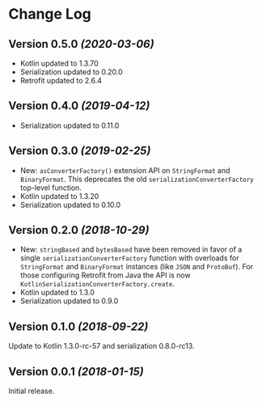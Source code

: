Change Log
==========

Version 0.5.0 *(2020-03-06)*
----------------------------

 * Kotlin updated to 1.3.70
 * Serialization updated to 0.20.0
 * Retrofit updated to 2.6.4


Version 0.4.0 *(2019-04-12)*
----------------------------

 * Serialization updated to 0.11.0


Version 0.3.0 *(2019-02-25)*
----------------------------

 * New: `asConverterFactory()` extension API on `StringFormat` and `BinaryFormat`. This deprecates
   the old `serializationConverterFactory` top-level function.
 * Kotlin updated to 1.3.20
 * Serialization updated to 0.10.0


Version 0.2.0 *(2018-10-29)*
----------------------------

 * New: `stringBased` and `bytesBased` have been removed in favor of a single
   `serializationConverterFactory` function with overloads for `StringFormat` and `BinaryFormat`
   instances (like `JSON` and `ProtoBuf`). For those configuring Retrofit from Java the API is now
   `KotlinSerializationConverterFactory.create`.
 * Kotlin updated to 1.3.0
 * Serialization updated to 0.9.0


Version 0.1.0 *(2018-09-22)*
----------------------------

Update to Kotlin 1.3.0-rc-57 and serialization 0.8.0-rc13.


Version 0.0.1 *(2018-01-15)*
----------------------------

Initial release.
